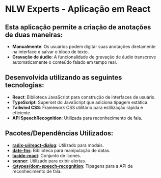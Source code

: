 # NLW Experts - Aplicação em React

## Esta aplicação permite a criação de anotações de duas maneiras:

- **Manualmente**: Os usuários podem digitar suas anotações diretamente na interface e salvar o bloco de texto.
- **Gravação de áudio**: A funcionalidade de gravação de áudio transcreve automaticamente o conteúdo falado em tempo real.

## Desenvolvida utilizando as seguintes tecnologias:

- **React**: Biblioteca JavaScript para construção de interfaces de usuário.
- **TypeScript**: Superset do JavaScript que adiciona tipagem estática.
- **Tailwind CSS**: Framework CSS utilitário para estilização rápida e eficiente.
- **API SpeechRecognition**: Utilizada para reconhecimento de fala.

## Pacotes/Dependências Utilizados:

- **[radix-ui/react-dialog](https://www.radix-ui.com/primitives/docs/components/dialog)**: Utilizado para modais.
- **[date-fns](https://date-fns.org/)**: Biblioteca para manipulação de datas.
- **[lucide-react](https://lucide.dev/)**: Conjunto de ícones.
- **[sonner](https://sonner.emilkowal.ski/)**: Utilizado para exibir alertas.
- **[@types/dom-speech-recognition](https://www.npmjs.com/package/@types/dom-speech-recognition)**: Tipagens para a API de reconhecimento de fala.
